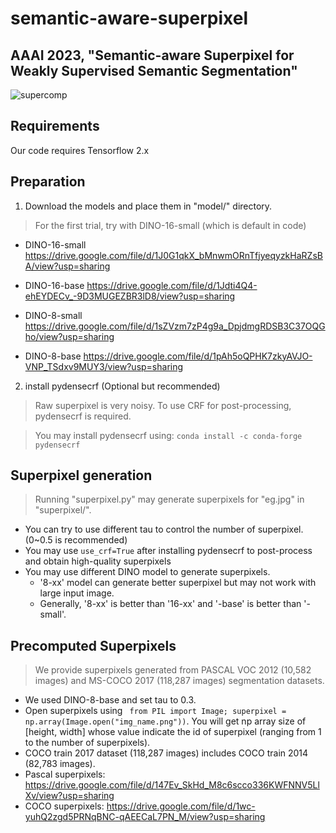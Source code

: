 # semantic-aware-superpixel
AAAI 2023, "Semantic-aware Superpixel for Weakly Supervised Semantic Segmentation"
-----------------------------------
![supercomp](https://user-images.githubusercontent.com/105955670/221941089-693b1595-cac6-44d9-9d91-4da2e0bf0157.png)

Requirements
-----------------------------
Our code requires Tensorflow 2.x

Preparation
-------------------------
1. Download the models and place them in "model/" directory.

>For the first trial, try with DINO-16-small (which is default in code)

  + DINO-16-small https://drive.google.com/file/d/1J0G1qkX_bMnwmORnTfjyeqyzkHaRZsBA/view?usp=sharing

  + DINO-16-base https://drive.google.com/file/d/1Jdti4Q4-ehEYDECv_-9D3MUGEZBR3lD8/view?usp=sharing

  + DINO-8-small https://drive.google.com/file/d/1sZVzm7zP4g9a_DpjdmgRDSB3C37OQGho/view?usp=sharing

  + DINO-8-base https://drive.google.com/file/d/1pAh5oQPHK7zkyAVJO-VNP_TSdxv9MUY3/view?usp=sharing

2. install pydensecrf (Optional but recommended)
>Raw superpixel is very noisy. To use CRF for post-processing, pydensecrf is required.

>You may install pydensecrf using: 
```conda install -c conda-forge pydensecrf```

Superpixel generation
-----------
>Running "superpixel.py" may generate superpixels for "eg.jpg" in "superpixel/".

  + You can try to use different tau to control the number of superpixel. (0~0.5 is recommended)
  + You may use ```use_crf=True``` after installing pydensecrf to post-process and obtain high-quality superpixels
  + You may use different DINO model to generate superpixels. 
    + '8-xx' model can generate better superpixel but may not work with large input image.
    + Generally, '8-xx' is better than '16-xx' and '-base' is better than '-small'.

Precomputed Superpixels
--------------
>We provide superpixels generated from PASCAL VOC 2012 (10,582 images) and MS-COCO 2017 (118,287 images) segmentation datasets. 
+ We used DINO-8-base and set tau to 0.3.
+ Open superpixels using ``` from PIL import Image; superpixel = np.array(Image.open("img_name.png"))```. You will get np array size of [height, width] whose value indicate the id of superpixel (ranging from 1 to the number of superpixels). 
+ COCO train 2017 dataset (118,287 images) includes COCO train 2014 (82,783 images).
+ Pascal superpixels: https://drive.google.com/file/d/147Ev_SkHd_M8c6scco336KWFNNV5LlXv/view?usp=sharing
+ COCO superpixels: https://drive.google.com/file/d/1wc-yuhQ2zgd5PRNqBNC-qAEECaL7PN_M/view?usp=sharing
